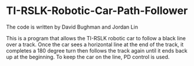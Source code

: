 # TI-RSLK-Robotic-Car-Path-Follower

The code is written by David Bughman and Jordan Lin

This is a program that allows the TI-RSLK robotic car to follow a black line over a track. Once the car sees a horizontal line at the end of the track, it completes a 180 degree turn then follows the track again until it ends back up at the beginning.
To keep the car on the line, PD control is used. 
